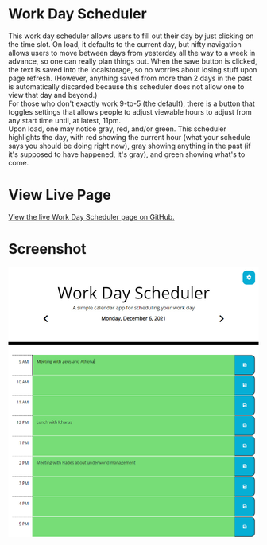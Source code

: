 # Work Day Scheduler
This work day scheduler allows users to fill out their day by just clicking on the time slot. On load, it defaults to the current day, but nifty navigation allows users to move between days from yesterday all the way to a week in advance, so one can really plan things out. When the save button is clicked, the text is saved into the localstorage, so no worries about losing stuff upon page refresh. (However, anything saved from more than 2 days in the past is automatically discarded because this scheduler does not allow one to view that day and beyond.)\
For those who don't exactly work 9-to-5 (the default), there is a button that toggles settings that allows people to adjust viewable hours to adjust from any start time until, at latest, 11pm.\
Upon load, one may notice gray, red, and/or green. This scheduler highlights the day, with red showing the current hour (what your schedule says you should be doing right now), gray showing anything in the past (if it's supposed to have happened, it's gray), and green showing what's to come.

# View Live Page
[View the live Work Day Scheduler page on GitHub.](https://jcolecodes.github.io/work-day-scheduler-challenge-05/)

# Screenshot
![Screenshot of the work day scheduler in 990px width](./screenshot.jpg)